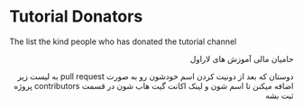 # Tutorial Donators



The list the kind people who has donated the tutorial channel

<div lang="fa" dir="rtl">
 حامیان مالی
آموزش های لاراول


دوستان که بعد از دونیت کردن اسم خودشون رو به صورت pull request به لیست زیر اضافه میکنن تا اسم شون و لینک اکانت گیت هاب شون در قسمت contributors پروژه ثبت بشه 

</div>

